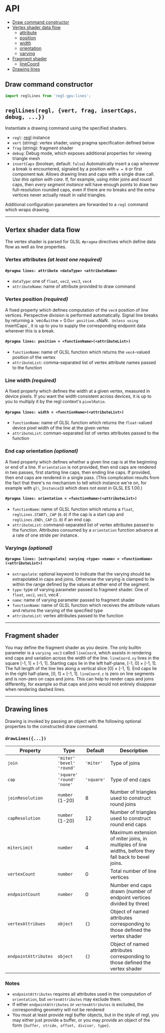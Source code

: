 # API

- [Draw command constructor](#draw-command-constructor)
- [Vertex shader data flow](#vertex-shader-data-flow)
  - [attribute](#vertex-attributes-required)
  - [position](#vertex-position-required)
  - [width](#line-width-required)
  - [orientation](#end-cap-orientation-optional)
  - [varying](#varyings-optional)
- [Fragment shader](#fragment-shader)
  - [lineCoord](#fragment-shader)
- [Drawing lines](#drawing-lines)

## Draw command constructor

```js
import reglLines from 'regl-gpu-lines';
```

## `reglLines(regl, {vert, frag, insertCaps, debug, ...})`

Instantiate a drawing command using the specified shaders.

- `regl`: [regl](https://github.com/regl-project/regl) instance
- `vert` (string): vertex shader, using pragma specification defined below
- `frag` (string): fragment shader
- `debug`: Debug mode, which exposes additional properties for viewing triangle mesh
- `insertCaps` (boolean, default: `false`) Automatically insert a cap wherever a break is encountered, signaled by a position with `w = 0` or first component `NaN`. Allows drawing lines and caps with a single draw call. *Use this option with care.* If, for example, using miter joins and round caps, then *every segment instance* will have enough points to draw two full-resolution rounded caps, even if there are no breaks and the extra vertices never actually result in valid triangles.

Additional configuration parameters are forwarded to a `regl` command which wraps drawing.

---

## Vertex shader data flow

The vertex shader is parsed for GLSL `#pragma` directives which define data flow as well as line properties.

### Vertex attributes *(at least one required)*
#### `#pragma lines: attribute <dataType> <attributeName>`
- `dataType`: one of `float`, `vec2`, `vec3`, `vec4`
- `attributeName`: name of attribute provided to draw command

### Vertex position *(required)*
A fixed property which defines computation of the `vec4` position of line vertices. Perspective division is performed automatically. Signal line breaks by returning a \`vec4` with `w = 0.0` or position.x `NaN`. Unless using `insertCaps`, it is up to you to supply the corresponding endpoint data wherever this is a break.
#### `#pragma lines: position = <functionName>(<attributeList>)`
- `functionName`: name of GLSL function which returns the `vec4`-valued position of the vertex
- `attributeList`: comma-separated list of vertex attribute names passed to the function

### Line width *(required)*
A fixed property which defines the width at a given vertex, measured in device pixels. If you want the width consistent across devices, it is up to you to multiply it by the regl context's `pixelRatio`.
#### `#pragma lines: width = <functionName>(<attributeList>)`
- `functionName`: name of GLSL function which returns the `float`-valued device pixel width of the line at the given vertex
- `attributeList`: comman-separated list of vertex attributes passed to the function

### End cap orientation *(optional)*
A fixed property which defines whether a given line cap is at the beginning or end of a line. If `orientation` is not provided, then end caps are rendered in two passes, first starting line caps, then ending line caps. If provided, then end caps are rendered in a single pass. (This complication results from the fact that there's no mechanism to tell which instance we're on, for example with `gl\_InstanceID` which does not exist in GLSL ES 1.00.)
#### `#pragma lines: orientation = <functionName>(<attributeList>)`
- `functionName`: name of GLSL function which returns a `float`, `reglLines.START\_CAP` (`0.0`) if the cap is a start cap and `reglLines.END\_CAP` (`1.0`) if an end cap.
- `attributeList`: command-separated list of vertex attributes passed to the function. Attributes consumed by a `orientation` function advance at a rate of one stride per instance.

### Varyings *(optional)*
#### `#pragma lines: [extrapolate] varying <type> <name> = <functionName>(<attributeList>)`
- `extrapolate`: optional keyword to indicate that the varying should be extrapolated in caps and joins. Otherwise the varying is clamped to lie within the range defined by the values at either end of the segment.
- `type`: type of varying parameter passed to fragment shader. One of `float`, `vec2`, `vec3`, vec4`.
- `name`: name of varying parameter passed to fragment shader
- `functionName`: name of GLSL function which receives the attribute values and returns the varying of the specified type
- `attributeList`: vertex attributes passed to the function

---

## Fragment shader

You may define the fragment shader as you desire. The only builtin parameter is a `varying vec3` called `lineCoord`, which assists in rendering end caps and variation across the width of the line. `lineCoord.xy` lives in the square [-1, 1] &times; [-1, 1]. Starting caps lie in the left half-plane, [-1, 0] &times; [-1, 1]. The full length of the line lies along a vertical slice [0] &times; [-1, 1]. End caps lie in the right half-plane, [0, 1] &times; [-1, 1]. `lineCoord.z` is zero on line segments and is non-zero on caps and joins. This can help to render caps and joins differently, for example so that caps and joins would not entirely disappear when rendering dashed lines.

---

## Drawing lines

Drawing is invoked by passing an object with the following optional properties to the constructed draw command.

### `drawLines({...})`

| Property | Type | Default | Description |
| -------- | ---- | ------- | ----------- |
| `join` | `'miter'` `'bevel'` `'round'` | `'miter'` | Type of joins |
| `cap` | `'square'` `'round'` `'none'` | `'square'` | Type of end caps | 
| `joinResolution` | `number` (1-20) | 8 | Number of triangles used to construct round joins | 
| `capResolution` | `number` (1-20) | 12 | Number of triangles used to construct round end caps | 
| `miterLimit` | `number` | 4 | Maximum extension of miter joins, in multiples of line widths, before they fall back to bevel joins. |
| `vertexCount` | `number` | 0 | Total number of line vertices |
| `endpointCount` | `number` | 0 | Number end caps drawn (number of endpoint vertices divided by three) |
| `vertexAttribues` | `object` | `{}` | Object of named attributes corresponding to those defined the vertex shader |
| `endpointAttributes` | `object` | `{}` | Object of named attributes corresponding to those defined the vertex shader |

### Notes
- `endpointAttributes` requires all attributes used in the computation of `orientation`, but `vertexAttributes` may exclude them.
- If either `endpointAttributes` or `vertexAttributes` is excluded, the corresponding geometry will not be rendered
- You must at least provide regl buffer objects, but in the style of regl, you may either just provide a buffer, or you may provide an object of the form `{buffer, stride, offset, divisor, type}`.

